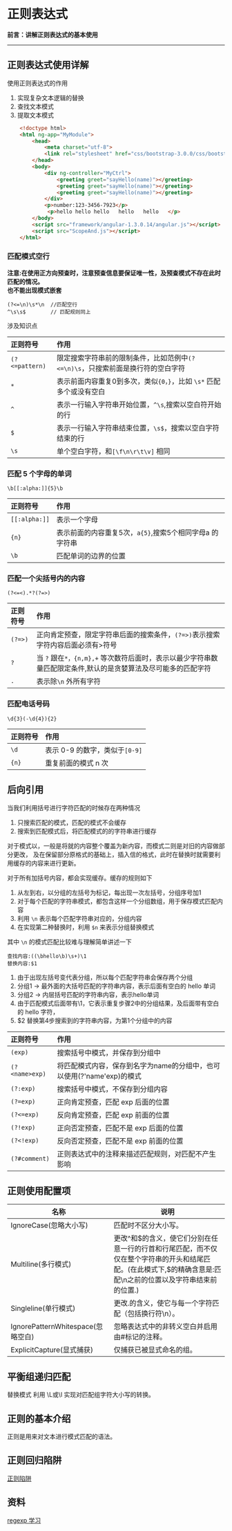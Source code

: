 # 正则表达式
**前言：讲解正则表达式的基本使用**

---


## 正则表达式使用详解
使用正则表达式的作用
1. 实现复杂文本逻辑的替换
2. 查找文本模式
3. 提取文本模式


```html
    <!doctype html>
    <html ng-app="MyModule">
    	<head>
    		<meta charset="utf-8">
    		<link rel="stylesheet" href="css/bootstrap-3.0.0/css/bootstrap.css">
    	</head>
    	<body>
    		<div ng-controller="MyCtrl">
    			<greeting greet="sayHello(name)"></greeting>
    			<greeting greet="sayHello(name)"></greeting>
    			<greeting greet="sayHello(name)"></greeting>
    		</div>
    		<p>number:123-3456-7923</p> 
    		 <p>hello hello hello   hello   hello   </p>
    	</body>
    	<script src="framework/angular-1.3.0.14/angular.js"></script>
    	<script src="ScopeAnd.js"></script>
    </html>
```

### 匹配模式空行  
**注意:在使用正方向预查时，注意预查信息要保证唯一性，及预查模式不存在此时匹配的情况。**   
**也不能出现模式嵌套**

```regexp
(?<=\n)\s*\n  //匹配空行
^\s\s$        // 匹配规则同上  
```

涉及知识点

| 正则符号       | 作用                                                                            |
| :------------- | :------------------------------------------------------------------------------ |
| `(?<=pattern)` | 限定搜索字符串前的限制条件，比如范例中`(?<=\n)\s`，只搜索前面是换行符的空白字符 |
| `*`            | 表示前面内容重复0到多次，类似`{0，}`，比如 `\s*` 匹配多个或没有空白             |
| `^`            | 表示一行输入字符串开始位置，`^\s`,搜索以空白符开始的行                          |
| `$`            | 表示一行输入字符串结束位置，`\s$`，搜索以空白字符结束的行                       |
| `\s`           | 单个空白字符，和`[\f\n\r\t\v]` 相同                                             |

### 匹配 5 个字母的单词

```regexp
\b[[:alpha:]]{5}\b 
```

| 正则符号      | 作用                                                    |
| :------------ | :------------------------------------------------------ |
| `[[:alpha:]]` | 表示一个字母                                            |
| `{n}`         | 表示前面的内容重复5次，`a{5}`,搜索5个相同字母a 的字符串 |
| `\b`          | 匹配单词的边界的位置                                    |


### 匹配一个尖括号内的内容
```regexp
(?<=<).*?(?=>)
```

| 正则符号 | 作用                                                                                                          |
| :------- | :------------------------------------------------------------------------------------------------------------ |
| `(?=>)`  | 正向肯定预查，限定字符串后面的搜索条件，`(?=>)`表示搜索字符内容后面必须有>符号                                |
| `?`      | 当 `?` 跟在`*，{n,m},+` 等次数符后面时，表示以最少字符串数量匹配限定条件,默认的是贪婪算法及尽可能多的匹配字符 |
| `.`      | 表示除`\n` 外所有字符                                                                                         |


### 匹配电话号码
```regexp
\d{3}(-\d{4}){2}
```

| 正则符号 | 作用                           |
| :------- | :----------------------------- |
| `\d`     | 表示 0-9 的数字，类似于`[0-9]` |
| `{n}`    | 重复前面的模式 n 次            |


## 后向引用
当我们利用括号进行字符匹配的时候存在两种情况
 1. 只搜索匹配的模式，匹配的模式不会缓存
 2. 搜索到匹配模式后，将匹配模式的的字符串进行缓存

对于模式以，一般是将就的内容整个覆盖为新内容，而模式二则是对旧的内容做部分更改，
及在保留部分原格式的基础上，插入信的格式，此时在替换时就需要利用缓存的内容来进行更新。

对于所有加括号内容，都会实现缓存。缓存的规则如下
1. 从左到右，以分组的左括号为标记，每出现一次左括号，分组序号加1
2. 对于每个匹配的字符串模式，都包含这样一个分组数组，用于保存模式匹配内容
3. 利用 `\n` 表示每个匹配字符串对应的，分组内容
4. 在实现第二种替换时，利用 `$n` 来表示分组替换模式

其中 `\n` 的模式匹配比较难与理解简单讲述一下

```regexp
查找内容:((\bhello\b)\s+)\1
替换内容:$1
```

1. 由于出现左括号变代表分组，所以每个匹配字符串会保存两个分组
2. 分组1 -> 最外面的大括号匹配的字符串内容，表示后面有空白的 hello 单词
3. 分组2 -> 内层括号匹配的字符串内容，表示hello单词
4. 由于匹配模式后面带有\1，它表示重复步骤2中的分组结果，及后面带有空白的 hello 字符，
5. $2 替换第4步搜索到的字符串内容，为第1个分组中的内容

| 正则符号       | 作用                                                                        |
| :------------- | :-------------------------------------------------------------------------- |
| `(exp)`        | 搜索括号中模式，并保存到分组中</td>                                         |
| `(?<name>exp)` | 将匹配模式内容，保存到名字为name的分组中，也可以使用(?'name'exp)的模式</td> |
| `(?:exp)`      | 搜索括号中模式，不保存到分组内容</td>                                       |
| `(?=exp)`      | 正向肯定预查，匹配 exp 后面的位置</td>                                      |
| `(?<=exp)`     | 反向肯定预查，匹配 exp 前面的位置</td>                                      |
| `(?!exp)`      | 正向否定预查，匹配不是 exp 后面的位置</td>                                  |
| `(?<!exp)`     | 反向否定预查，匹配不是 exp 前面的位置</td>                                  |
| `(?#comment)`  | 正则表达式中的注释来描述匹配规则，对匹配不产生影响</td>                     |

    
## 正则使用配置项

<table cellspacing="0">
<thead>
<tr>
<th scope="col">名称</th>

<th scope="col">说明</th>
</tr>

</thead>
<tbody>
<tr>
<td>IgnoreCase(忽略大小写)</td>
<td>匹配时不区分大小写。</td>
</tr>
<tr>
<td>Multiline(多行模式)</td>

<td>更改<span class="code">^</span>和<span class="code">$</span>的含义，使它们分别在任意一行的行首和行尾匹配，而不仅仅在整个字符串的开头和结尾匹配。(在此模式下,<span class="code">$</span>的精确含意是:匹配\n之前的位置以及字符串结束前的位置.) </td>
</tr>
<tr>
<td>Singleline(单行模式)</td>
<td>更改<span class="code">.</span>的含义，使它与每一个字符匹配（包括换行符\n）。 </td>

</tr>
<tr>
<td>IgnorePatternWhitespace(忽略空白)</td>
<td>忽略表达式中的非转义空白并启用由<span class="code">#</span>标记的注释。</td>
</tr>
<tr>
<td>ExplicitCapture(显式捕获)</td>
<td>仅捕获已被显式命名的组。</td>
</tr>
</tbody>
</table>
  
## 平衡组递归匹配
替换模式
利用 \L或\l 实现对匹配组字符大小写的转换。
    


## 正则的基本介绍
正则是用来对文本进行模式匹配的语法。


## 正则回归陷阱
[正则陷阱](http://mp.weixin.qq.com/s/OtVRL37CNt_d5yEJPzzBzg)

## 资料
[regexp 学习](http://www.regexlab.com/zh/regref.htm)
